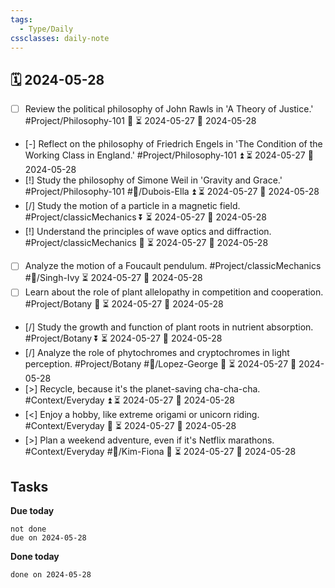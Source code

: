 ```yaml
---
tags:
  - Type/Daily
cssclasses: daily-note
---
```


## 🗓️ 2024-05-28

- [ ] Review the political philosophy of John Rawls in 'A Theory of Justice.' #Project/Philosophy-101 🔼 ⏳ 2024-05-27 📅 2024-05-28
- [-] Reflect on the philosophy of Friedrich Engels in 'The Condition of the Working Class in England.' #Project/Philosophy-101 ⏫ ⏳ 2024-05-27 📅 2024-05-28
- [!] Study the philosophy of Simone Weil in 'Gravity and Grace.' #Project/Philosophy-101 #👤/Dubois-Ella ⏫ ⏳ 2024-05-27 📅 2024-05-28
- [/] Study the motion of a particle in a magnetic field. #Project/classicMechanics ⏬ ⏳ 2024-05-27 📅 2024-05-28
- [!] Understand the principles of wave optics and diffraction. #Project/classicMechanics 🔼 ⏳ 2024-05-27 📅 2024-05-28
- [ ] Analyze the motion of a Foucault pendulum. #Project/classicMechanics #👤/Singh-Ivy ⏳ 2024-05-27 📅 2024-05-28
- [ ] Learn about the role of plant allelopathy in competition and cooperation. #Project/Botany 🔽 ⏳ 2024-05-27 📅 2024-05-28
- [/] Study the growth and function of plant roots in nutrient absorption. #Project/Botany ⏬ ⏳ 2024-05-27 📅 2024-05-28
- [/] Analyze the role of phytochromes and cryptochromes in light perception. #Project/Botany #👤/Lopez-George 🔽 ⏳ 2024-05-27 📅 2024-05-28
- [>] Recycle, because it's the planet-saving cha-cha-cha. #Context/Everyday ⏫ ⏳ 2024-05-27 📅 2024-05-28
- [<] Enjoy a hobby, like extreme origami or unicorn riding. #Context/Everyday 🔺 ⏳ 2024-05-27 📅 2024-05-28
- [>] Plan a weekend adventure, even if it's Netflix marathons. #Context/Everyday #👤/Kim-Fiona 🔺 ⏳ 2024-05-27 📅 2024-05-28

## Tasks

**Due today**

```tasks
not done
due on 2024-05-28
```

**Done today**

```tasks
done on 2024-05-28
```
            
